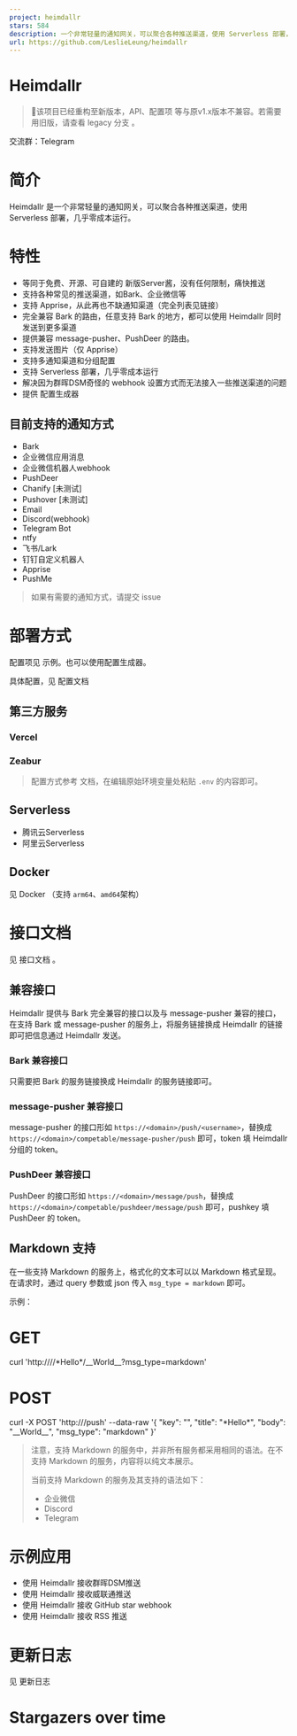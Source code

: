 ```yaml
---
project: heimdallr
stars: 584
description: 一个非常轻量的通知网关，可以聚合各种推送渠道，使用 Serverless 部署，几乎零成本运行。
url: https://github.com/LeslieLeung/heimdallr
---
```


Heimdallr
=========

> 🔧该项目已经重构至新版本，API、配置项 等与原v1.x版本不兼容。若需要用旧版，请查看 legacy 分支 。

交流群：Telegram

简介
==

Heimdallr 是一个非常轻量的通知网关，可以聚合各种推送渠道，使用 Serverless 部署，几乎零成本运行。

特性
==

-   等同于免费、开源、可自建的 新版Server酱，没有任何限制，痛快推送
-   支持各种常见的推送渠道，如Bark、企业微信等
-   支持 Apprise，从此再也不缺通知渠道（完全列表见链接）
-   完全兼容 Bark 的路由，任意支持 Bark 的地方，都可以使用 Heimdallr 同时发送到更多渠道
-   提供兼容 message-pusher、PushDeer 的路由。
-   支持发送图片（仅 Apprise）
-   支持多通知渠道和分组配置
-   支持 Serverless 部署，几乎零成本运行
-   解决因为群晖DSM奇怪的 webhook 设置方式而无法接入一些推送渠道的问题
-   提供 配置生成器

目前支持的通知方式
---------

-   Bark
-   企业微信应用消息
-   企业微信机器人webhook
-   PushDeer
-   Chanify \[未测试\]
-   Pushover \[未测试\]
-   Email
-   Discord(webhook)
-   Telegram Bot
-   ntfy
-   飞书/Lark
-   钉钉自定义机器人
-   Apprise
-   PushMe

> 如果有需要的通知方式，请提交 issue

部署方式
====

配置项见 示例。也可以使用配置生成器。

具体配置，见 配置文档

第三方服务
-----

### Vercel

### Zeabur

> 配置方式参考 文档，在编辑原始环境变量处粘贴 `.env` 的内容即可。

Serverless
----------

-   腾讯云Serverless
-   阿里云Serverless

Docker
------

见 Docker （支持 `arm64`、`amd64`架构）

接口文档
====

见 接口文档 。

兼容接口
----

Heimdallr 提供与 Bark 完全兼容的接口以及与 message-pusher 兼容的接口，在支持 Bark 或 message-pusher 的服务上，将服务链接换成 Heimdallr 的链接即可把信息通过 Heimdallr 发送。

### Bark 兼容接口

只需要把 Bark 的服务链接换成 Heimdallr 的服务链接即可。

### message-pusher 兼容接口

message-pusher 的接口形如 `https://<domain>/push/<username>`，替换成 `https://<domain>/competable/message-pusher/push` 即可，token 填 Heimdallr 分组的 token。

### PushDeer 兼容接口

PushDeer 的接口形如 `https://<domain>/message/push`，替换成 `https://<domain>/competable/pushdeer/message/push` 即可，pushkey 填 PushDeer 的 token。

Markdown 支持
-----------

在一些支持 Markdown 的服务上，格式化的文本可以以 Markdown 格式呈现。在请求时，通过 query 参数或 json 传入 `msg_type = markdown` 即可。

示例：

# GET
curl 'http://<HOST>/<TOKEN>/\*Hello\*/\_\_World\_\_?msg\_type=markdown'
# POST
curl -X POST 'http://<HOST>/push' --data-raw '{
    "key": "<TOKEN>",
    "title": "\*Hello\*",
    "body": "\_\_World\_\_",
    "msg\_type": "markdown"
}'

> 注意，支持 Markdown 的服务中，并非所有服务都采用相同的语法。在不支持 Markdown 的服务，内容将以纯文本展示。
> 
> 当前支持 Markdown 的服务及其支持的语法如下：
> 
> -   企业微信
> -   Discord
> -   Telegram

示例应用
====

-   使用 Heimdallr 接收群晖DSM推送
-   使用 Heimdallr 接收威联通推送
-   使用 Heimdallr 接收 GitHub star webhook
-   使用 Heimdallr 接收 RSS 推送

更新日志
====

见 更新日志

Stargazers over time
====================
